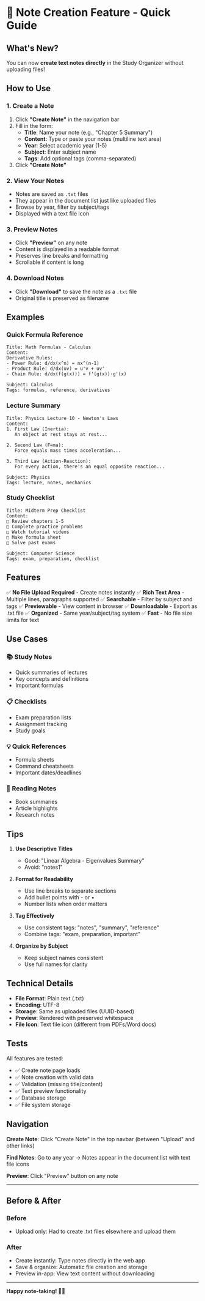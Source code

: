 # 📝 Note Creation Feature - Quick Guide

## What's New?

You can now **create text notes directly** in the Study Organizer without uploading files!

## How to Use

### 1. Create a Note

1. Click **"Create Note"** in the navigation bar
2. Fill in the form:
   - **Title**: Name your note (e.g., "Chapter 5 Summary")
   - **Content**: Type or paste your notes (multiline text area)
   - **Year**: Select academic year (1-5)
   - **Subject**: Enter subject name
   - **Tags**: Add optional tags (comma-separated)
3. Click **"Create Note"**

### 2. View Your Notes

- Notes are saved as `.txt` files
- They appear in the document list just like uploaded files
- Browse by year, filter by subject/tags
- Displayed with a text file icon

### 3. Preview Notes

- Click **"Preview"** on any note
- Content is displayed in a readable format
- Preserves line breaks and formatting
- Scrollable if content is long

### 4. Download Notes

- Click **"Download"** to save the note as a `.txt` file
- Original title is preserved as filename

## Examples

### Quick Formula Reference

```
Title: Math Formulas - Calculus
Content:
Derivative Rules:
- Power Rule: d/dx(x^n) = nx^(n-1)
- Product Rule: d/dx(uv) = u'v + uv'
- Chain Rule: d/dx(f(g(x))) = f'(g(x))·g'(x)

Subject: Calculus
Tags: formulas, reference, derivatives
```

### Lecture Summary

```
Title: Physics Lecture 10 - Newton's Laws
Content:
1. First Law (Inertia):
   An object at rest stays at rest...

2. Second Law (F=ma):
   Force equals mass times acceleration...

3. Third Law (Action-Reaction):
   For every action, there's an equal opposite reaction...

Subject: Physics
Tags: lecture, notes, mechanics
```

### Study Checklist

```
Title: Midterm Prep Checklist
Content:
□ Review chapters 1-5
□ Complete practice problems
□ Watch tutorial videos
□ Make formula sheet
□ Solve past exams

Subject: Computer Science
Tags: exam, preparation, checklist
```

## Features

✅ **No File Upload Required** - Create notes instantly
✅ **Rich Text Area** - Multiple lines, paragraphs supported
✅ **Searchable** - Filter by subject and tags
✅ **Previewable** - View content in browser
✅ **Downloadable** - Export as .txt file
✅ **Organized** - Same year/subject/tag system
✅ **Fast** - No file size limits for text

## Use Cases

### 📚 Study Notes

- Quick summaries of lectures
- Key concepts and definitions
- Important formulas

### 📋 Checklists

- Exam preparation lists
- Assignment tracking
- Study goals

### 💡 Quick References

- Formula sheets
- Command cheatsheets
- Important dates/deadlines

### 📖 Reading Notes

- Book summaries
- Article highlights
- Research notes

## Tips

1. **Use Descriptive Titles**

   - Good: "Linear Algebra - Eigenvalues Summary"
   - Avoid: "notes1"

2. **Format for Readability**

   - Use line breaks to separate sections
   - Add bullet points with - or •
   - Number lists when order matters

3. **Tag Effectively**

   - Use consistent tags: "notes", "summary", "reference"
   - Combine tags: "exam, preparation, important"

4. **Organize by Subject**
   - Keep subject names consistent
   - Use full names for clarity

## Technical Details

- **File Format**: Plain text (.txt)
- **Encoding**: UTF-8
- **Storage**: Same as uploaded files (UUID-based)
- **Preview**: Rendered with preserved whitespace
- **File Icon**: Text file icon (different from PDFs/Word docs)

## Tests

All features are tested:

- ✅ Create note page loads
- ✅ Note creation with valid data
- ✅ Validation (missing title/content)
- ✅ Text preview functionality
- ✅ Database storage
- ✅ File system storage

## Navigation

**Create Note**: Click "Create Note" in the top navbar (between "Upload" and other links)

**Find Notes**: Go to any year → Notes appear in the document list with text file icons

**Preview**: Click "Preview" button on any note

---

## Before & After

### Before

- Upload only: Had to create .txt files elsewhere and upload them

### After

- Create instantly: Type notes directly in the web app
- Save & organize: Automatic file creation and storage
- Preview in-app: View text content without downloading

---

**Happy note-taking! 📝✨**
